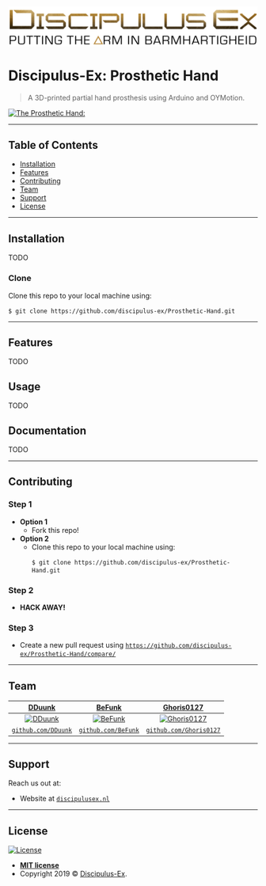 <a href="https://discipulusex.nl/"><img src="./docs/assets/images/Logo_Full_Title.png" title="Discipulus-Ex" alt="Discipulus-Ex"></a>

# Discipulus-Ex: Prosthetic Hand
> A 3D-printed partial hand prosthesis using Arduino and OYMotion.

[![The Prosthetic Hand:](./docs/assets/images/_DSC0402.jpg)]()

---

## Table of Contents
- [Installation](#installation)
- [Features](#features)
- [Contributing](#contributing)
- [Team](#team)
- [Support](#support)
- [License](#license)

---

## Installation
TODO

### Clone
Clone this repo to your local machine using:
```
$ git clone https://github.com/discipulus-ex/Prosthetic-Hand.git
```

---

## Features
TODO

## Usage
TODO

## Documentation
TODO

---

## Contributing
### Step 1
- **Option 1**
  - Fork this repo!
- **Option 2**
  - Clone this repo to your local machine using:
    ```
    $ git clone https://github.com/discipulus-ex/Prosthetic-Hand.git
    ```
### Step 2
- **HACK AWAY!**

### Step 3
- Create a new pull request using <a href="https://github.com/discipulus-ex/Prosthetic-Hand/compare/" target="_blank">`https://github.com/discipulus-ex/Prosthetic-Hand/compare/`</a>

---

## Team
| <a href="https://discipulusex.nl/" target="_blank">**DDuunk**</a>  | <a href="https://discipulusex.nl/" target="_blank">**BeFunk**</a> | <a href="https://discipulusex.nl/" target="_blank">**Ghoris0127**</a> |
| :---: |:---:| :---:|
| [![DDuunk](https://avatars0.githubusercontent.com/u/11087770?s=200)](https://discipulusex.nl/)     | [![BeFunk](https://avatars2.githubusercontent.com/u/22004678?s=200)](https://discipulusex.nl/) | [![Ghoris0127](https://avatars0.githubusercontent.com/u/22004860?s=200)](https://discipulusex.nl/) |
| <a href="http://github.com/DDuunk" target="_blank">`github.com/DDuunk`</a> | <a href="http://github.com/BeFunk" target="_blank">`github.com/BeFunk`</a> | <a href="https://github.com/Ghoris0127" target="_blank">`github.com/Ghoris0127`</a> |

---

## Support
Reach us out at:

- Website at <a href="https://discipulusex.nl/" target="_blank">`discipulusex.nl`</a>

---

## License
[![License](http://img.shields.io/:license-mit-blue.svg?style=flat-square)](http://badges.mit-license.org)

- **[MIT license](http://opensource.org/licenses/mit-license.php)**
- Copyright 2019 © <a href="https://discipulusex.nl/" target="_blank">Discipulus-Ex</a>.
